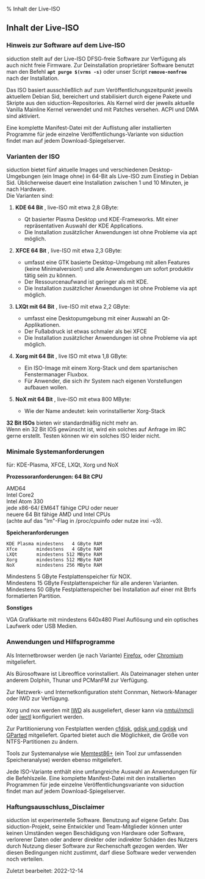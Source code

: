 % Inhalt der Live-ISO

## Inhalt der Live-ISO

### Hinweis zur Software auf dem Live-ISO

siduction stellt auf der Live-ISO DFSG-freie Software zur Verfügung als auch nicht freie Firmware. Zur Deinstallation proprietärer Software benutzt man den Befehl **`apt purge $(vrms -s)`** oder unser Script **`remove-nonfree`** nach der Installation.

Das ISO basiert ausschließlich auf zum Veröffentlichungszeitpunkt jeweils aktuellem Debian Sid, bereichert und stabilisiert durch eigene Pakete und Skripte aus den siduction-Repositories. Als Kernel wird der jeweils aktuelle Vanilla Mainline Kernel verwendet und mit Patches versehen. ACPI und DMA sind aktiviert.

Eine komplette Manifest-Datei mit der Auflistung aller installierten Programme für jede einzelne Veröffentlichungs-Variante von siduction findet man auf jedem Download-Spiegelserver.

### Varianten der ISO

siduction bietet fünf aktuelle Images und verschiedenen Desktop-Umgebungen (ein Image ohne) in 64-Bit als Live-ISO zum Einstieg in Debian Sid. Üblicherweise dauert eine Installation zwischen 1 und 10 Minuten, je nach Hardware.  
Die Varianten sind:

1. **KDE 64 Bit** , live-ISO mit etwa 2,8 GByte:
   - Qt basierter Plasma Desktop und KDE-Frameworks. Mit einer repräsentativen Auswahl der KDE Applications.
   - Die Installation zusätzlicher Anwendungen ist ohne Probleme via apt möglich.

2. **XFCE 64 Bit** , live-ISO mit etwa 2,3 GByte:
   - umfasst eine GTK basierte Desktop-Umgebung mit allen Features (keine Minimalversion!) und alle Anwendungen um sofort produktiv tätig sein zu können.
   - Der Ressourcenaufwand ist geringer als mit KDE.
   - Die Installation zusätzlicher Anwendungen ist ohne Probleme via apt möglich.

3. **LXQt mit 64 Bit** ,  live-ISO mit etwa 2,2 GByte:
   - umfasst eine Desktopumgebung mit einer Auswahl an Qt-Applikationen.
   - Der Fußabdruck ist etwas schmaler als bei XFCE
   - Die Installation zusätzlicher Anwendungen ist ohne Probleme via apt möglich.

4. **Xorg mit 64 Bit** ,  live ISO mit etwa 1,8 GByte:
   - Ein ISO-Image mit einem Xorg-Stack und dem spartanischen Fenstermanager Fluxbox.
   - Für Anwender, die sich ihr System nach eigenen Vorstellungen aufbauen wollen.

5. **NoX mit 64 Bit** ,  live-ISO mit etwa 800 MByte: 
   - Wie der Name andeutet: kein vorinstallierter Xorg-Stack

**32 Bit ISOs** bieten wir standardmäßig nicht mehr an.  
Wenn ein 32 Bit IOS gewünscht ist, wird ein solches auf Anfrage im IRC gerne erstellt. Testen können wir ein solches ISO leider nicht.

### Minimale Systemanforderungen

für: KDE-Plasma, XFCE, LXQt, Xorg und NoX

**Prozessoranforderungen: 64 Bit CPU**

AMD64  
Intel Core2  
Intel Atom 330  
jede x86-64/ EM64T fähige CPU oder neuer  
neuere 64 Bit fähige AMD und Intel CPUs  
(achte auf das "lm"-Flag in /proc/cpuinfo oder nutze inxi -v3).

**Speicheranforderungen**

~~~
KDE Plasma mindestens   4 GByte RAM
Xfce       mindestens   4 GByte RAM
LXQt       mindestens 512 MByte RAM
Xorg       mindestens 512 MByte RAM
NoX        mindestens 256 MByte RAM
~~~

Mindestens 5 GByte Festplattenspeicher für NOX.  
Mindestens 15 GByte Festplattenspeicher für alle anderen Varianten.  
Mindestens 50 GByte Festplattenspeicher bei Installation auf einer mit Btrfs formatierten Partition.


**Sonstiges**

VGA Grafikkarte mit mindestens 640x480 Pixel Auflösung und ein optisches Laufwerk oder USB Medien.

### Anwendungen und Hilfsprogramme

Als Internetbrowser werden (je nach Variante) [Firefox](https://mozilla.org), oder [Chromium](https://chromium.woolyss.com/download/de/#linux) mitgeliefert.

Als Bürosoftware ist Libreoffice vorinstalliert. Als Dateimanager stehen unter anderem Dolphin, Thunar und PCManFM zur Verfügung.

Zur Netzwerk- und Internetkonfiguration steht Connman, Network-Manager oder IWD zur Verfügung.

Xorg und nox werden mit [IWD](0502-inet-iwd_de.md#iwd-statt-wpa_supplicant) als ausgeliefert, dieser kann via [nmtui/nmcli](0501-inet-nm-cli_de.md#network-manager-kommandline-tool) oder [iwctl](0502-inet-iwd_de.md#iwd-statt-wpa_supplicant) konfiguriert werden. 

Zur Partitionierung von Festplatten werden [cfdisk](0314-part-cfdisk_de.md#partitionieren-mit-fdisk), [gdisk und cgdisk](0313-part-gdisk_de.md#partitionieren-mit-gdisk) und [GParted](0312-part-gparted_de.md#partitionieren-mit-gparted) mitgeliefert. Gparted bietet auch die Möglichkeit, die Größe von NTFS-Partitionen zu ändern.

Tools zur Systemanalyse wie [Memtest86+](http://www.memtest.org/) (ein Tool zur umfassenden Speicheranalyse) werden ebenso mitgeliefert.

Jede ISO-Variante enthält eine umfangreiche Auswahl an Anwendungen für die Befehlszeile. Eine komplette Manifest-Datei mit den installierten Programmen für jede einzelne Veröffentlichungsvariante von siduction findet man auf jedem Download-Spiegelserver.

### Haftungsausschluss_Disclaimer

siduction ist experimentelle Software. Benutzung auf eigene Gefahr. Das siduction-Projekt, seine Entwickler und Team-Mitglieder können unter keinen Umständen wegen Beschädigung von Hardware oder Software, verlorener Daten oder anderer direkter oder indirekter Schäden des Nutzers durch Nutzung dieser Software zur Rechenschaft gezogen werden. Wer diesen Bedingungen nicht zustimmt, darf diese Software weder verwenden noch verteilen.

<div id="rev">Zuletzt bearbeitet: 2022-12-14</div>
